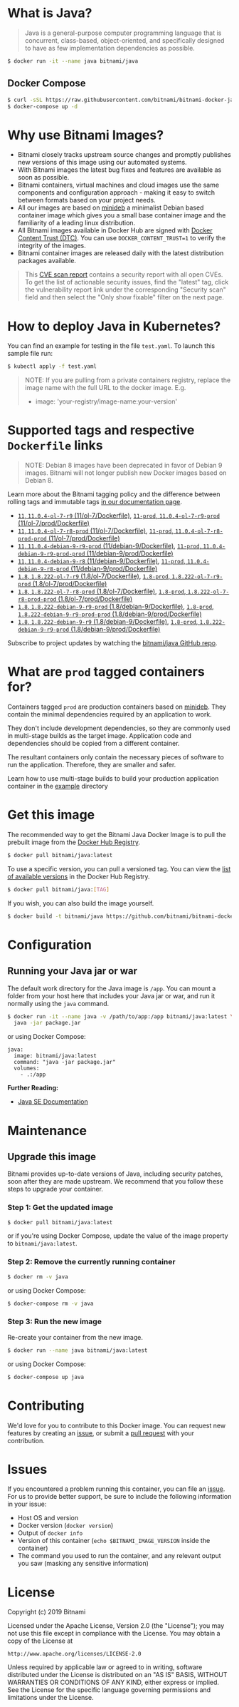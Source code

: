 # What is Java?

> Java is a general-purpose computer programming language that is concurrent, class-based, object-oriented, and specifically designed to have as few implementation dependencies as possible.

```bash
$ docker run -it --name java bitnami/java
```

## Docker Compose

```bash
$ curl -sSL https://raw.githubusercontent.com/bitnami/bitnami-docker-java/master/docker-compose.yml > docker-compose.yml
$ docker-compose up -d
```

# Why use Bitnami Images?

* Bitnami closely tracks upstream source changes and promptly publishes new versions of this image using our automated systems.
* With Bitnami images the latest bug fixes and features are available as soon as possible.
* Bitnami containers, virtual machines and cloud images use the same components and configuration approach - making it easy to switch between formats based on your project needs.
* All our images are based on [minideb](https://github.com/bitnami/minideb) a minimalist Debian based container image which gives you a small base container image and the familiarity of a leading linux distribution.
* All Bitnami images available in Docker Hub are signed with [Docker Content Trust (DTC)](https://docs.docker.com/engine/security/trust/content_trust/). You can use `DOCKER_CONTENT_TRUST=1` to verify the integrity of the images.
* Bitnami container images are released daily with the latest distribution packages available.


> This [CVE scan report](https://quay.io/repository/bitnami/java?tab=tags) contains a security report with all open CVEs. To get the list of actionable security issues, find the "latest" tag, click the vulnerability report link under the corresponding "Security scan" field and then select the "Only show fixable" filter on the next page.

# How to deploy Java in Kubernetes?

You can find an example for testing in the file `test.yaml`. To launch this sample file run:

```bash
$ kubectl apply -f test.yaml
```

> NOTE: If you are pulling from a private containers registry, replace the image name with the full URL to the docker image. E.g.
>
> - image: 'your-registry/image-name:your-version'

# Supported tags and respective `Dockerfile` links

> NOTE: Debian 8 images have been deprecated in favor of Debian 9 images. Bitnami will not longer publish new Docker images based on Debian 8.

Learn more about the Bitnami tagging policy and the difference between rolling tags and immutable tags [in our documentation page](https://docs.bitnami.com/containers/how-to/understand-rolling-tags-containers/).


- [`11`, `11.0.4-ol-7-r9` (11/ol-7/Dockerfile)](https://github.com/bitnami/bitnami-docker-java/blob/11.0.4-ol-7-r9/11/ol-7/Dockerfile), [`11-prod`, `11.0.4-ol-7-r9-prod` (11/ol-7/prod/Dockerfile)](https://github.com/bitnami/bitnami-docker-java/blob/11.0.4-ol-7-r9/11/ol-7/prod/Dockerfile)
- [`11`, `11.0.4-ol-7-r8-prod` (11/ol-7/Dockerfile)](https://github.com/bitnami/bitnami-docker-java/blob/11.0.4-ol-7-r8-prod/11/ol-7/Dockerfile), [`11-prod`, `11.0.4-ol-7-r8-prod-prod` (11/ol-7/prod/Dockerfile)](https://github.com/bitnami/bitnami-docker-java/blob/11.0.4-ol-7-r8-prod/11/ol-7/prod/Dockerfile)
- [`11`, `11.0.4-debian-9-r9-prod` (11/debian-9/Dockerfile)](https://github.com/bitnami/bitnami-docker-java/blob/11.0.4-debian-9-r9-prod/11/debian-9/Dockerfile), [`11-prod`, `11.0.4-debian-9-r9-prod-prod` (11/debian-9/prod/Dockerfile)](https://github.com/bitnami/bitnami-docker-java/blob/11.0.4-debian-9-r9-prod/11/debian-9/prod/Dockerfile)
- [`11`, `11.0.4-debian-9-r8` (11/debian-9/Dockerfile)](https://github.com/bitnami/bitnami-docker-java/blob/11.0.4-debian-9-r8/11/debian-9/Dockerfile), [`11-prod`, `11.0.4-debian-9-r8-prod` (11/debian-9/prod/Dockerfile)](https://github.com/bitnami/bitnami-docker-java/blob/11.0.4-debian-9-r8/11/debian-9/prod/Dockerfile)
- [`1.8`, `1.8.222-ol-7-r9` (1.8/ol-7/Dockerfile)](https://github.com/bitnami/bitnami-docker-java/blob/1.8.222-ol-7-r9/1.8/ol-7/Dockerfile), [`1.8-prod`, `1.8.222-ol-7-r9-prod` (1.8/ol-7/prod/Dockerfile)](https://github.com/bitnami/bitnami-docker-java/blob/1.8.222-ol-7-r9/1.8/ol-7/prod/Dockerfile)
- [`1.8`, `1.8.222-ol-7-r8-prod` (1.8/ol-7/Dockerfile)](https://github.com/bitnami/bitnami-docker-java/blob/1.8.222-ol-7-r8-prod/1.8/ol-7/Dockerfile), [`1.8-prod`, `1.8.222-ol-7-r8-prod-prod` (1.8/ol-7/prod/Dockerfile)](https://github.com/bitnami/bitnami-docker-java/blob/1.8.222-ol-7-r8-prod/1.8/ol-7/prod/Dockerfile)
- [`1.8`, `1.8.222-debian-9-r9-prod` (1.8/debian-9/Dockerfile)](https://github.com/bitnami/bitnami-docker-java/blob/1.8.222-debian-9-r9-prod/1.8/debian-9/Dockerfile), [`1.8-prod`, `1.8.222-debian-9-r9-prod-prod` (1.8/debian-9/prod/Dockerfile)](https://github.com/bitnami/bitnami-docker-java/blob/1.8.222-debian-9-r9-prod/1.8/debian-9/prod/Dockerfile)
- [`1.8`, `1.8.222-debian-9-r9` (1.8/debian-9/Dockerfile)](https://github.com/bitnami/bitnami-docker-java/blob/1.8.222-debian-9-r9/1.8/debian-9/Dockerfile), [`1.8-prod`, `1.8.222-debian-9-r9-prod` (1.8/debian-9/prod/Dockerfile)](https://github.com/bitnami/bitnami-docker-java/blob/1.8.222-debian-9-r9/1.8/debian-9/prod/Dockerfile)

Subscribe to project updates by watching the [bitnami/java GitHub repo](https://github.com/bitnami/bitnami-docker-java).

# What are `prod` tagged containers for?

Containers tagged `prod` are production containers based on [minideb](https://github.com/bitnami/minideb). They contain the minimal dependencies required by an application to work.

They don't include development dependencies, so they are commonly used in multi-stage builds as the target image. Application code and dependencies should be copied from a different container.

The resultant containers only contain the necessary pieces of software to run the application. Therefore, they are smaller and safer.

Learn how to use multi-stage builds to build your production application container in the [example](/example) directory

# Get this image

The recommended way to get the Bitnami Java Docker Image is to pull the prebuilt image from the [Docker Hub Registry](https://hub.docker.com/r/bitnami/java).

```bash
$ docker pull bitnami/java:latest
```

To use a specific version, you can pull a versioned tag. You can view the [list of available versions](https://hub.docker.com/r/bitnami/java/tags/) in the Docker Hub Registry.

```bash
$ docker pull bitnami/java:[TAG]
```

If you wish, you can also build the image yourself.

```bash
$ docker build -t bitnami/java https://github.com/bitnami/bitnami-docker-java.git
```

# Configuration

## Running your Java jar or war

The default work directory for the Java image is `/app`. You can mount a folder from your host here that includes your Java jar or war, and run it normally using the `java` command.

```bash
$ docker run -it --name java -v /path/to/app:/app bitnami/java:latest \
  java -jar package.jar
```

or using Docker Compose:

```
java:
  image: bitnami/java:latest
  command: "java -jar package.jar"
  volumes:
    - .:/app
```

**Further Reading:**

  - [Java SE Documentation](https://docs.oracle.com/javase/8/docs/api/)

# Maintenance

## Upgrade this image

Bitnami provides up-to-date versions of Java, including security patches, soon after they are made upstream. We recommend that you follow these steps to upgrade your container.

### Step 1: Get the updated image

```bash
$ docker pull bitnami/java:latest
```

or if you're using Docker Compose, update the value of the image property to `bitnami/java:latest`.

### Step 2: Remove the currently running container

```bash
$ docker rm -v java
```

or using Docker Compose:

```bash
$ docker-compose rm -v java
```

### Step 3: Run the new image

Re-create your container from the new image.

```bash
$ docker run --name java bitnami/java:latest
```

or using Docker Compose:

```bash
$ docker-compose up java
```

# Contributing

We'd love for you to contribute to this Docker image. You can request new features by creating an [issue](https://github.com/bitnami/bitnami-docker-java/issues), or submit a [pull request](https://github.com/bitnami/bitnami-docker-java/pulls) with your contribution.

# Issues

If you encountered a problem running this container, you can file an [issue](https://github.com/bitnami/bitnami-docker-java/issues). For us to provide better support, be sure to include the following information in your issue:

- Host OS and version
- Docker version (`docker version`)
- Output of `docker info`
- Version of this container (`echo $BITNAMI_IMAGE_VERSION` inside the container)
- The command you used to run the container, and any relevant output you saw (masking any sensitive
information)

# License

Copyright (c) 2019 Bitnami

Licensed under the Apache License, Version 2.0 (the "License");
you may not use this file except in compliance with the License.
You may obtain a copy of the License at

    http://www.apache.org/licenses/LICENSE-2.0

Unless required by applicable law or agreed to in writing, software
distributed under the License is distributed on an "AS IS" BASIS,
WITHOUT WARRANTIES OR CONDITIONS OF ANY KIND, either express or implied.
See the License for the specific language governing permissions and
limitations under the License.
